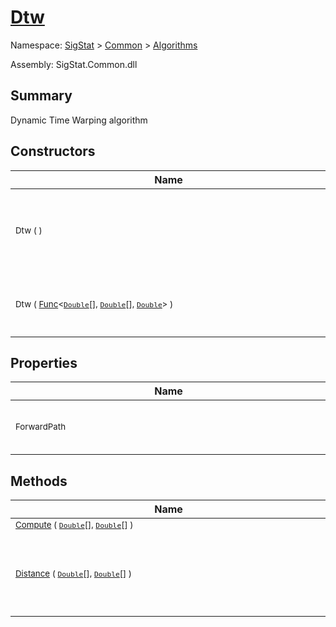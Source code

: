 # [Dtw](./Dtw.md)

Namespace: [SigStat]() > [Common](./../README.md) > [Algorithms](./README.md)

Assembly: SigStat.Common.dll

## Summary
Dynamic Time Warping algorithm

## Constructors

| Name | Summary | 
| --- | --- | 
| <div style="width:490px"><sub>Dtw (  )</sub></div>| <sub>Initialize the DTW algorithm with the default Euclidean distance method.</sub></div>| <br>
| <div style="width:490px"><sub>Dtw ( [Func](https://docs.microsoft.com/en-us/dotnet/api/System.Func-3)\<[`Double`](https://docs.microsoft.com/en-us/dotnet/api/System.Double)[], [`Double`](https://docs.microsoft.com/en-us/dotnet/api/System.Double)[], [`Double`](https://docs.microsoft.com/en-us/dotnet/api/System.Double)> )</sub></div>| <sub>Initialize the DTW algorithm with given distance method.</sub></div>| <br>


## Properties

| Name | Summary | 
| --- | --- | 
| <div style="width:490px"><sub>ForwardPath</sub></div>| <sub>Gets the list of points representing the shortest path.</sub></div>| <br>


## Methods

| Name | Summary | 
| --- | --- | 
| <div style="width:490px"><sub>[Compute](./Methods/Dtw-100664150.md) ( [`Double`](https://docs.microsoft.com/en-us/dotnet/api/System.Double)[], [`Double`](https://docs.microsoft.com/en-us/dotnet/api/System.Double)[] )</sub></div>| <sub></sub></div>| <br>
| <div style="width:490px"><sub>[Distance](./Methods/Dtw-100664151.md) ( [`Double`](https://docs.microsoft.com/en-us/dotnet/api/System.Double)[], [`Double`](https://docs.microsoft.com/en-us/dotnet/api/System.Double)[] )</sub></div>| <sub>Calculates distance between two points.  Distance method can be set in ctor.</sub></div>| <br>


